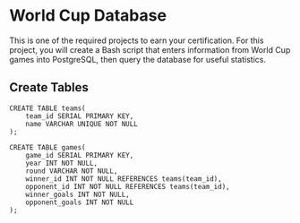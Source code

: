 # World Cup Database
This is one of the required projects to earn your certification. For this project, you will create a Bash script that enters information from World Cup games into PostgreSQL, then query the database for useful statistics.

## Create Tables

```postgresql
CREATE TABLE teams(
	team_id SERIAL PRIMARY KEY,
	name VARCHAR UNIQUE NOT NULL
);

CREATE TABLE games(
	game_id SERIAL PRIMARY KEY,
	year INT NOT NULL,
	round VARCHAR NOT NULL,
	winner_id INT NOT NULL REFERENCES teams(team_id),
	opponent_id INT NOT NULL REFERENCES teams(team_id),
	winner_goals INT NOT NULL,
	opponent_goals INT NOT NULL
);
```